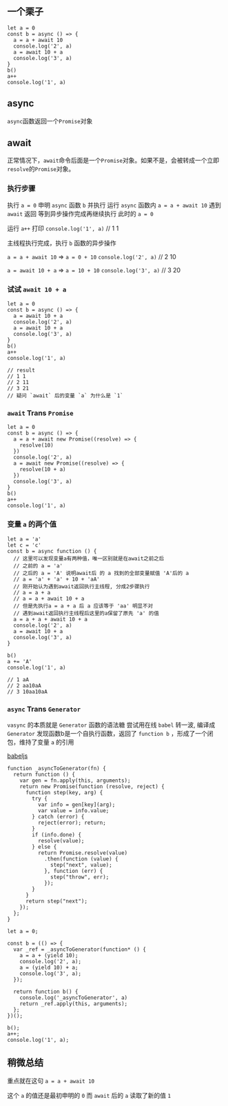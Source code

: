 ## 一个栗子
```
let a = 0
const b = async () => {
  a = a + await 10
  console.log('2', a)
  a = await 10 + a
  console.log('3', a)
}
b()
a++
console.log('1', a)
```
## async
`async`函数返回一个`Promise`对象

## await
正常情况下，`await`命令后面是一个`Promise`对象。如果不是，会被转成一个立即`resolve`的`Promise`对象。

### 执行步骤
执行 `a = 0`
申明 `async` 函数 `b` 并执行
运行 `async` 函数内 `a = a + await 10`
遇到 `await` 返回 等到异步操作完成再继续执行
此时的 `a = 0`

运行 `a++`
打印 `console.log('1', a)`
// 1 1

主线程执行完成，执行 `b` 函数的异步操作

`a = a + await 10` => `a = 0 + 10` `console.log('2', a)`
// 2 10

`a = await 10 + a` => `a = 10 + 10`
`console.log('3', a)`
// 3 20

### 试试 `await 10 + a`
```
let a = 0
const b = async () => {
  a = await 10 + a
  console.log('2', a)
  a = await 10 + a
  console.log('3', a)
}
b()
a++
console.log('1', a)

// result
// 1 1
// 2 11
// 3 21
// 疑问 `await` 后的变量 `a` 为什么是 `1`
```

### `await` Trans `Promise`
```
let a = 0
const b = async () => {
  a = a + await new Promise((resolve) => {
    resolve(10)
  })
  console.log('2', a)
  a = await new Promise((resolve) => {
    resolve(10 + a)
  })
  console.log('3', a)
}
b()
a++
console.log('1', a)
```

### 变量 `a` 的两个值

```
let a = 'a'
let c = 'c'
const b = async function () {
  // 这里可以发现变量a有两种值，唯一区别就是在await之前之后
  // 之前的 a = 'a'
  // 之后的 a = 'A' 说明await后 的 a 找到的全部变量赋值 'A'后的 a
  // a = 'a' + 'a' + 10 + 'aA'
  // 刚开始认为遇到await返回执行主线程, 分成2步骤执行
  // a = a + a
  // a = a + await 10 + a
  // 但是先执行a = a + a 后 a 应该等于 'aa' 明显不对
  // 遇到await返回执行主线程后这里的a保留了原先 'a' 的值
  a = a + a + await 10 + a
  console.log('2', a)
  a = await 10 + a
  console.log('3', a)
}

b()
a += 'A'
console.log('1', a)

// 1 aA
// 2 aa10aA
// 3 10aa10aA
```

### `async` Trans `Generator`
`vasync` 的本质就是 `Generator` 函数的语法糖
尝试用在线 `babel` 转一波, 编译成 `Generator`
发现函数b是一个自执行函数，返回了 `function b` ，形成了一个闭包，维持了变量 `a` 的引用

[babeljs](http://babeljs.io/repl/#?babili=false&browsers=&build=&builtIns=false&code_lz=DYUwLgBAhhC8EAYBQSDGB7AdgZ0gIzmmwE9NUIAKASjgD4IBvJCaQmAamgHcoBLSAIzIWGHOlAA6YOgDmFAOQAmeQBpoVZq3hQe_CEIicom0dnEgpshQGZV6pAF8Ueakijt2aLGcnS58gTsoDSA&debug=false&forceAllTransforms=false&shippedProposals=false&circleciRepo=&evaluate=false&fileSize=false&lineWrap=true&presets=es2016%2Cstage-3&prettier=false&targets=&version=6.26.0&envVersion=)

```
function _asyncToGenerator(fn) {
  return function () {
    var gen = fn.apply(this, arguments);
    return new Promise(function (resolve, reject) {
      function step(key, arg) {
        try {
          var info = gen[key](arg);
          var value = info.value;
        } catch (error) {
          reject(error); return;
        }
        if (info.done) {
          resolve(value);
        } else {
          return Promise.resolve(value)
            .then(function (value) {
              step("next", value);
            }, function (err) {
              step("throw", err);
            });
        }
      }
      return step("next");
    });
  };
}

let a = 0;

const b = (() => {
  var _ref = _asyncToGenerator(function* () {
    a = a + (yield 10);
    console.log('2', a);
    a = (yield 10) + a;
    console.log('3', a);
  });

  return function b() {
    console.log('_asyncToGenerator', a)
    return _ref.apply(this, arguments);
  };
})();

b();
a++;
console.log('1', a);
```

## 稍微总结

重点就在这句 `a = a + await 10`

这个 `a` 的值还是最初申明的 `0`
而 `await` 后的 `a` 读取了新的值 `1`




